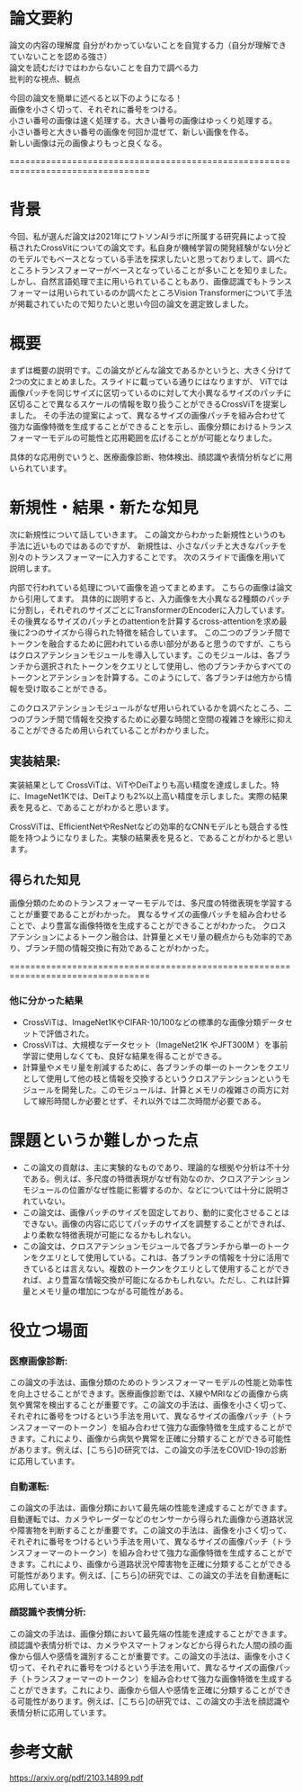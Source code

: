 # 論文要約
論文の内容の理解度
自分がわかっていないことを自覚する力（自分が理解できていないことを認める強さ）  
論文を読むだけではわからないことを自力で調べる力  
批判的な視点、観点

今回の論文を簡単に述べると以下のようになる！  
画像を小さく切って、それぞれに番号をつける。  
小さい番号の画像は速く処理する。大きい番号の画像はゆっくり処理する。  
小さい番号と大きい番号の画像を何回か混ぜて、新しい画像を作る。  
新しい画像は元の画像よりもっと良くなる。  

=================================================================================
# 背景
今回、私が選んだ論文は2021年にワトソンAIラボに所属する研究員によって投稿されたCrossVitについての論文です。私自身が機械学習の開発経験がない分どのモデルでもベースとなっている手法を探求したいと思っておりまして、調べたところトランスフォーマーがベースとなっていることが多いことを知りました。しかし、自然言語処理で主に用いられていることもあり、画像認識でもトランスフォーマーは用いられているのか調べたところVision Transformerについて手法が掲載されていたので知りたいと思い今回の論文を選定致しました。

# 概要
まずは概要の説明です。この論文がどんな論文であるかというと、大きく分けて2つの文にまとめました。スライドに載っている通りにはなりますが、
ViTでは画像パッチを同じサイズに区切っているのに対して大小異なるサイズのパッチに区切ることで異なるスケールの情報を取り扱うことができるCrossViTを提案しました。
その手法の提案によって、異なるサイズの画像パッチを組み合わせて強力な画像特徴を生成することができることを示し、画像分類におけるトランスフォーマーモデルの可能性と応用範囲を広げることがが可能となりました。

具体的な応用例でいうと、医療画像診断、物体検出、顔認識や表情分析などに用いられています。

# 新規性・結果・新たな知見
次に新規性について話していきます。
この論文からわかった新規性というのも手法に近いものではあるのですが、
新規性は、小さなパッチと大きなパッチを別々のトランスフォーマーに入力することです。
次のスライドで画像を用いて説明します。

内部で行われている処理について画像を追ってまとめます。
こちらの画像は論文から引用してます。
具体的に説明すると、入力画像を大小異なる2種類のパッチに分割し，それぞれのサイズごとにTransformerのEncoderに入力しています。
その後異なるサイズのパッチとのattentionを計算するcross-attentionを求め最後に2つのサイズから得られた特徴を結合しています。
この二つのブランチ間でトークンを融合するために囲われている赤い部分があると思うのですが、こちらはクロスアテンションモジュールを導入しています。このモジュールは、各ブランチから選択されたトークンをクエリとして使用し、他のブランチからすべてのトークンとアテンションを計算する。このようにして、各ブランチは他方から情報を受け取ることができる。

このクロスアテンションモジュールがなぜ用いられているかを調べたところ、二つのブランチ間で情報を交換するために必要な時間と空間の複雑さを線形に抑えることができるため用いられていることがわかりました。

## 実装結果:
実装結果として
CrossViTは、ViTやDeiTよりも高い精度を達成しました。特に、ImageNet1Kでは、DeiTよりも2%以上高い精度を示しました。実際の結果表を見ると、であることがわかると思います。

CrossViTは、EfficientNetやResNetなどの効率的なCNNモデルとも競合する性能を持つようになりました。実験の結果表を見ると、であることがわかると思います。

## 得られた知見
画像分類のためのトランスフォーマーモデルでは、多尺度の特徴表現を学習することが重要であることがわかった。
異なるサイズの画像パッチを組み合わせることで、より豊富な画像特徴を生成することができることがわかった。
クロスアテンションによるトークン融合は、計算量とメモリ量の観点からも効率的であり、ブランチ間の情報交換に有効であることがわかった。


=================================================================================
### 他に分かった結果
- CrossViTは、ImageNet1KやCIFAR-10/100などの標準的な画像分類データセットで評価された。
- CrossViTは、大規模なデータセット（ImageNet21K やJFT300M ）を事前学習に使用しなくても、良好な結果を得ることができる。
- 計算量やメモリ量を削減するために、各ブランチの単一のトークンをクエリとして使用して他の枝と情報を交換するというクロスアテンションというモジュールを開発した。このモジュールは、計算とメモリの複雑さの両方に対して線形時間しか必要とせず、それ以外では二次時間が必要である。

# 課題というか難しかった点
- この論文の貢献は、主に実験的なものであり、理論的な根拠や分析は不十分である。例えば、多尺度の特徴表現がなぜ有効なのか、クロスアテンションモジュールの位置がなぜ性能に影響するのか、などについては十分に説明されていない。
- この論文は、画像パッチのサイズを固定しており、動的に変化させることはできない。画像の内容に応じてパッチのサイズを調整することができれば、より柔軟な特徴表現が可能になるかもしれない。
- この論文は、クロスアテンションモジュールで各ブランチから単一のトークンをクエリとして使用している。これは、各ブランチの情報を十分に活用できているとは言えない。複数のトークンをクエリとして使用することができれば、より豊富な情報交換が可能になるかもしれない。ただし、これは計算量とメモリ量の増加につながる可能性がある。

# 役立つ場面
### 医療画像診断: 
この論文の手法は、画像分類のためのトランスフォーマーモデルの性能と効率性を向上させることができます。医療画像診断では、X線やMRIなどの画像から病気や異常を検出することが重要です。この論文の手法は、画像を小さく切って、それぞれに番号をつけるという手法を用いて、異なるサイズの画像パッチ（トランスフォーマーのトークン）を組み合わせて強力な画像特徴を生成することができます。これにより、画像から病気や異常を正確に分類することができる可能性があります。例えば、[こちら]の研究では、この論文の手法をCOVID-19の診断に応用しています。

### 自動運転: 
この論文の手法は、画像分類において最先端の性能を達成することができます。自動運転では、カメラやレーダーなどのセンサーから得られた画像から道路状況や障害物を判断することが重要です。この論文の手法は、画像を小さく切って、それぞれに番号をつけるという手法を用いて、異なるサイズの画像パッチ（トランスフォーマーのトークン）を組み合わせて強力な画像特徴を生成することができます。これにより、画像から道路状況や障害物を正確に分類することができる可能性があります。例えば、[こちら]の研究では、この論文の手法を自動運転に応用しています。

### 顔認識や表情分析: 
この論文の手法は、画像分類において最先端の性能を達成することができます。顔認識や表情分析では、カメラやスマートフォンなどから得られた人間の顔の画像から個人や感情を識別することが重要です。この論文の手法は、画像を小さく切って、それぞれに番号をつけるという手法を用いて、異なるサイズの画像パッチ（トランスフォーマーのトークン）を組み合わせて強力な画像特徴を生成することができます。これにより、画像から個人や感情を正確に分類することができる可能性があります。例えば、[こちら]の研究では、この論文の手法を顔認識や表情分析に応用しています。

# 参考文献
https://arxiv.org/pdf/2103.14899.pdf



